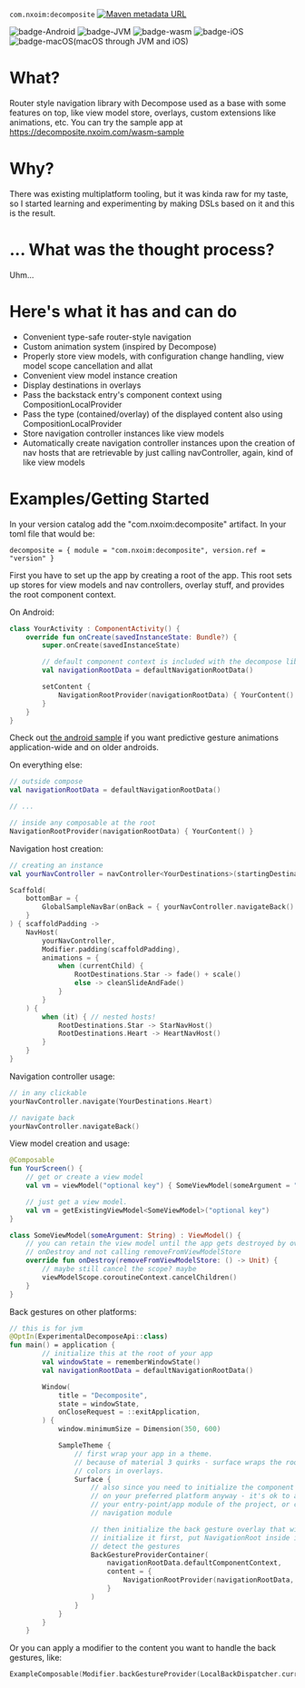 `com.nxoim:decomposite`  [![Maven metadata URL](https://img.shields.io/maven-metadata/v?metadataUrl=https://repo.maven.apache.org/maven2/com/nxoim/decomposite/maven-metadata.xml)](https://central.sonatype.com/artifact/com.nxoim/decomposite)


![badge-Android](https://img.shields.io/badge/Platform-Android-brightgreen)
![badge-JVM](https://img.shields.io/badge/Platform-JVM-orange)
![badge-wasm](https://img.shields.io/badge/Platform-wasm-purple)
![badge-iOS](https://img.shields.io/badge/Platform-iOS-lightgray)
![badge-macOS](https://img.shields.io/badge/Platform-macOS-purple)(macOS through JVM and iOS)

# What?
Router style navigation library with Decompose used as a base with some features on top, like view model store, overlays, custom extensions like animations, etc. You can try the sample app at https://decomposite.nxoim.com/wasm-sample

# Why?
There was existing multiplatform tooling, but it was kinda raw for my taste, so I started learning and experimenting by making DSLs based on it and this is the result.

# ... What was the thought process?
Uhm...

# Here's what it has and can do
- Convenient type-safe router-style navigation
- Custom animation system (inspired by Decompose)
- Properly store view models, with configuration change handling, view model scope cancellation and allat
- Convenient view model instance creation
- Display destinations in overlays
- Pass the backstack entry's component context using CompositionLocalProvider
- Pass the type (contained/overlay) of the displayed content also using CompositionLocalProvider 
- Store navigation controller instances like view models
- Automatically create navigation controller instances upon the creation of nav hosts that are retrievable by just calling navController, again, kind of like view models

# Examples/Getting Started
In your version catalog add the "com.nxoim:decomposite" artifact. In your toml file that would be:
```
decomposite = { module = "com.nxoim:decomposite", version.ref = "version" }
```

First you have to set up the app by creating a root of the app. This root sets up stores for view models and nav controllers, overlay stuff, and provides the root component context.

On Android:
```kotlin
class YourActivity : ComponentActivity() {
    override fun onCreate(savedInstanceState: Bundle?) {
    	super.onCreate(savedInstanceState)

        // default component context is included with the decompose library
        val navigationRootData = defaultNavigationRootData()

        setContent {
            NavigationRootProvider(navigationRootData) { YourContent() }
        }
    }
}
```

Check out [the android sample](https://github.com/nxoim/decomposite/blob/update/sample/app/src/androidMain/kotlin/com/nxoim/decomposite/App.android.kt) if you want predictive gesture animations application-wide and on older androids. 

On everything else:
```kotlin
// outside compose
val navigationRootData = defaultNavigationRootData()

// ...

// inside any composable at the root
NavigationRootProvider(navigationRootData) { YourContent() }
```

Navigation host creation:
```kotlin
// creating an instance
val yourNavController = navController<YourDestinations>(startingDestination = YourDestinations.Star)

Scaffold(
    bottomBar = { 
		GlobalSampleNavBar(onBack = { yourNavController.navigateBack() }) 
	}
) { scaffoldPadding ->
    NavHost(
        yourNavController,
        Modifier.padding(scaffoldPadding),        
        animations = {
            when (currentChild) {
                RootDestinations.Star -> fade() + scale()
                else -> cleanSlideAndFade()
            }
        }
    ) {
        when (it) { // nested hosts!
            RootDestinations.Star -> StarNavHost()
            RootDestinations.Heart -> HeartNavHost()
        }
    }    
}
```

Navigation controller usage:
```kotlin
// in any clickable
yourNavController.navigate(YourDestinations.Heart)

// navigate back
yourNavController.navigateBack()
```

View model creation and usage:
```kotlin
@Composable
fun YourScreen() {
    // get or create a view model
    val vm = viewModel("optional key") { SomeViewModel(someArgument = "some text") }

    // just get a view model. 
    val vm = getExistingViewModel<SomeViewModel>("optional key")
}

class SomeViewModel(someArgument: String) : ViewModel() {
    // you can retain the view model until the app gets destroyed by overriding 
    // onDestroy and not calling removeFromViewModelStore
    override fun onDestroy(removeFromViewModelStore: () -> Unit) {
        // maybe still cancel the scope? maybe
        viewModelScope.coroutineContext.cancelChildren()
    }
}
```

Back gestures on other platforms:
```kotlin
// this is for jvm
@OptIn(ExperimentalDecomposeApi::class)
fun main() = application {
        // initialize this at the root of your app
        val windowState = rememberWindowState()
        val navigationRootData = defaultNavigationRootData()

        Window(
            title = "Decomposite",
            state = windowState,
            onCloseRequest = ::exitApplication,
        ) {
            window.minimumSize = Dimension(350, 600)

            SampleTheme {
                // first wrap your app in a theme.
                // because of material 3 quirks - surface wraps the root to fix text
                // colors in overlays.
                Surface {
                    // also since you need to initialize the component context of the app
                    // on your preferred platform anyway - it's ok to add decomposite to
                    // your entry-point/app module of the project, or combine it with your
                    // navigation module

                    // then initialize the back gesture overlay that will handle the back gestures.
                    // initialize it first, put NavigationRoot inside it, else overlays will not
                    // detect the gestures
                    BackGestureProviderContainer(
                        navigationRootData.defaultComponentContext,
                        content = {
                            NavigationRootProvider(navigationRootData, windowState) { App() } 
                        }
                    )
                }
            }
        }
    }
```

Or you can apply a modifier to the content you want to handle the back gestures, like:
```kotlin
ExampleComposable(Modifier.backGestureProvider(LocalBackDispatcher.current))
```
